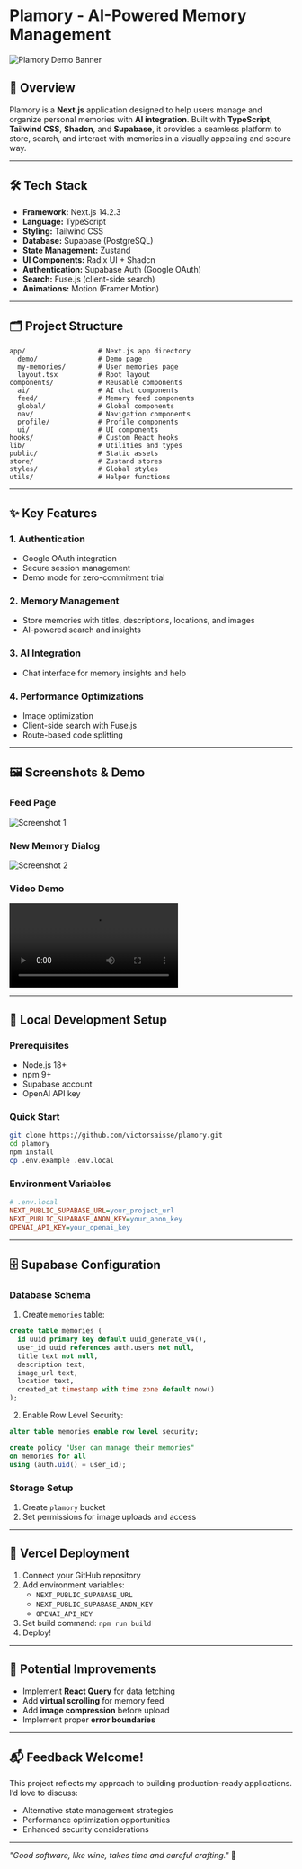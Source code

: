 # Plamory - AI-Powered Memory Management

![Plamory Demo Banner](/public/about/screenshot-1.png)

## 🌟 Overview

Plamory is a **Next.js** application designed to help users manage and organize personal memories with **AI integration**. Built with **TypeScript**, **Tailwind CSS**, **Shadcn**, and **Supabase**, it provides a seamless platform to store, search, and interact with memories in a visually appealing and secure way.

---

## 🛠️ Tech Stack

- **Framework:** Next.js 14.2.3
- **Language:** TypeScript
- **Styling:** Tailwind CSS
- **Database:** Supabase (PostgreSQL)
- **State Management:** Zustand
- **UI Components:** Radix UI + Shadcn
- **Authentication:** Supabase Auth (Google OAuth)
- **Search:** Fuse.js (client-side search)
- **Animations:** Motion (Framer Motion)

---

## 🗂️ Project Structure

```plaintext
app/                  # Next.js app directory
  demo/               # Demo page
  my-memories/        # User memories page
  layout.tsx          # Root layout
components/           # Reusable components
  ai/                 # AI chat components
  feed/               # Memory feed components
  global/             # Global components
  nav/                # Navigation components
  profile/            # Profile components
  ui/                 # UI components
hooks/                # Custom React hooks
lib/                  # Utilities and types
public/               # Static assets
store/                # Zustand stores
styles/               # Global styles
utils/                # Helper functions
```

---

## ✨ Key Features

### 1. **Authentication**

- Google OAuth integration
- Secure session management
- Demo mode for zero-commitment trial

### 2. **Memory Management**

- Store memories with titles, descriptions, locations, and images
- AI-powered search and insights

### 3. **AI Integration**

- Chat interface for memory insights and help

### 4. **Performance Optimizations**

- Image optimization
- Client-side search with Fuse.js
- Route-based code splitting

---

## 🖼️ Screenshots & Demo

### Feed Page

![Screenshot 1](/public/about/screenshot-1.png)

### New Memory Dialog

![Screenshot 2](/public/about/screenshot-2.png)

### Video Demo

![Watch Demo](https://tuogqtvpasmyytgswncm.supabase.co/storage/v1/object/public/plamory/public/video/demo.mp4)

---

## 🚀 Local Development Setup

### Prerequisites

- Node.js 18+
- npm 9+
- Supabase account
- OpenAI API key

### Quick Start

```bash
git clone https://github.com/victorsaisse/plamory.git
cd plamory
npm install
cp .env.example .env.local
```

### Environment Variables

```ini
# .env.local
NEXT_PUBLIC_SUPABASE_URL=your_project_url
NEXT_PUBLIC_SUPABASE_ANON_KEY=your_anon_key
OPENAI_API_KEY=your_openai_key
```

---

## 🗄️ Supabase Configuration

### Database Schema

1. Create `memories` table:

```sql
create table memories (
  id uuid primary key default uuid_generate_v4(),
  user_id uuid references auth.users not null,
  title text not null,
  description text,
  image_url text,
  location text,
  created_at timestamp with time zone default now()
);
```

2. Enable Row Level Security:

```sql
alter table memories enable row level security;

create policy "User can manage their memories"
on memories for all
using (auth.uid() = user_id);
```

### Storage Setup

1. Create `plamory` bucket
2. Set permissions for image uploads and access

---

## 🚀 Vercel Deployment

1. Connect your GitHub repository
2. Add environment variables:
   - `NEXT_PUBLIC_SUPABASE_URL`
   - `NEXT_PUBLIC_SUPABASE_ANON_KEY`
   - `OPENAI_API_KEY`
3. Set build command: `npm run build`
4. Deploy!

---

## 🔮 Potential Improvements

- Implement **React Query** for data fetching
- Add **virtual scrolling** for memory feed
- Add **image compression** before upload
- Implement proper **error boundaries**

---

## 📬 Feedback Welcome!

This project reflects my approach to building production-ready applications. I’d love to discuss:

- Alternative state management strategies
- Performance optimization opportunities
- Enhanced security considerations

---

_"Good software, like wine, takes time and careful crafting."_ 🍷
